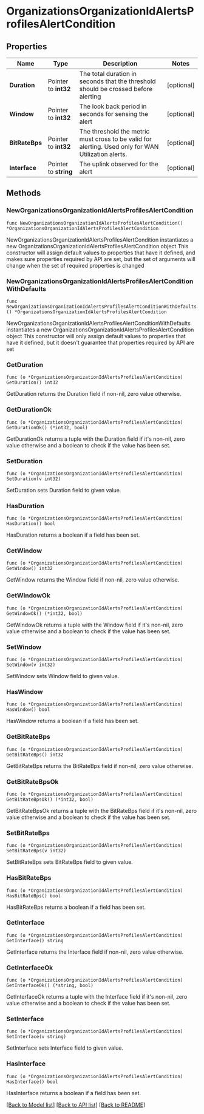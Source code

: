 # OrganizationsOrganizationIdAlertsProfilesAlertCondition

## Properties

Name | Type | Description | Notes
------------ | ------------- | ------------- | -------------
**Duration** | Pointer to **int32** | The total duration in seconds that the threshold should be crossed before alerting | [optional] 
**Window** | Pointer to **int32** | The look back period in seconds for sensing the alert | [optional] 
**BitRateBps** | Pointer to **int32** | The threshold the metric must cross to be valid for alerting. Used only for WAN Utilization alerts. | [optional] 
**Interface** | Pointer to **string** | The uplink observed for the alert | [optional] 

## Methods

### NewOrganizationsOrganizationIdAlertsProfilesAlertCondition

`func NewOrganizationsOrganizationIdAlertsProfilesAlertCondition() *OrganizationsOrganizationIdAlertsProfilesAlertCondition`

NewOrganizationsOrganizationIdAlertsProfilesAlertCondition instantiates a new OrganizationsOrganizationIdAlertsProfilesAlertCondition object
This constructor will assign default values to properties that have it defined,
and makes sure properties required by API are set, but the set of arguments
will change when the set of required properties is changed

### NewOrganizationsOrganizationIdAlertsProfilesAlertConditionWithDefaults

`func NewOrganizationsOrganizationIdAlertsProfilesAlertConditionWithDefaults() *OrganizationsOrganizationIdAlertsProfilesAlertCondition`

NewOrganizationsOrganizationIdAlertsProfilesAlertConditionWithDefaults instantiates a new OrganizationsOrganizationIdAlertsProfilesAlertCondition object
This constructor will only assign default values to properties that have it defined,
but it doesn't guarantee that properties required by API are set

### GetDuration

`func (o *OrganizationsOrganizationIdAlertsProfilesAlertCondition) GetDuration() int32`

GetDuration returns the Duration field if non-nil, zero value otherwise.

### GetDurationOk

`func (o *OrganizationsOrganizationIdAlertsProfilesAlertCondition) GetDurationOk() (*int32, bool)`

GetDurationOk returns a tuple with the Duration field if it's non-nil, zero value otherwise
and a boolean to check if the value has been set.

### SetDuration

`func (o *OrganizationsOrganizationIdAlertsProfilesAlertCondition) SetDuration(v int32)`

SetDuration sets Duration field to given value.

### HasDuration

`func (o *OrganizationsOrganizationIdAlertsProfilesAlertCondition) HasDuration() bool`

HasDuration returns a boolean if a field has been set.

### GetWindow

`func (o *OrganizationsOrganizationIdAlertsProfilesAlertCondition) GetWindow() int32`

GetWindow returns the Window field if non-nil, zero value otherwise.

### GetWindowOk

`func (o *OrganizationsOrganizationIdAlertsProfilesAlertCondition) GetWindowOk() (*int32, bool)`

GetWindowOk returns a tuple with the Window field if it's non-nil, zero value otherwise
and a boolean to check if the value has been set.

### SetWindow

`func (o *OrganizationsOrganizationIdAlertsProfilesAlertCondition) SetWindow(v int32)`

SetWindow sets Window field to given value.

### HasWindow

`func (o *OrganizationsOrganizationIdAlertsProfilesAlertCondition) HasWindow() bool`

HasWindow returns a boolean if a field has been set.

### GetBitRateBps

`func (o *OrganizationsOrganizationIdAlertsProfilesAlertCondition) GetBitRateBps() int32`

GetBitRateBps returns the BitRateBps field if non-nil, zero value otherwise.

### GetBitRateBpsOk

`func (o *OrganizationsOrganizationIdAlertsProfilesAlertCondition) GetBitRateBpsOk() (*int32, bool)`

GetBitRateBpsOk returns a tuple with the BitRateBps field if it's non-nil, zero value otherwise
and a boolean to check if the value has been set.

### SetBitRateBps

`func (o *OrganizationsOrganizationIdAlertsProfilesAlertCondition) SetBitRateBps(v int32)`

SetBitRateBps sets BitRateBps field to given value.

### HasBitRateBps

`func (o *OrganizationsOrganizationIdAlertsProfilesAlertCondition) HasBitRateBps() bool`

HasBitRateBps returns a boolean if a field has been set.

### GetInterface

`func (o *OrganizationsOrganizationIdAlertsProfilesAlertCondition) GetInterface() string`

GetInterface returns the Interface field if non-nil, zero value otherwise.

### GetInterfaceOk

`func (o *OrganizationsOrganizationIdAlertsProfilesAlertCondition) GetInterfaceOk() (*string, bool)`

GetInterfaceOk returns a tuple with the Interface field if it's non-nil, zero value otherwise
and a boolean to check if the value has been set.

### SetInterface

`func (o *OrganizationsOrganizationIdAlertsProfilesAlertCondition) SetInterface(v string)`

SetInterface sets Interface field to given value.

### HasInterface

`func (o *OrganizationsOrganizationIdAlertsProfilesAlertCondition) HasInterface() bool`

HasInterface returns a boolean if a field has been set.


[[Back to Model list]](../README.md#documentation-for-models) [[Back to API list]](../README.md#documentation-for-api-endpoints) [[Back to README]](../README.md)


